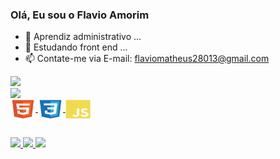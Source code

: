 ### Olá, Eu sou o Flavio Amorim


- 🔭 Aprendiz administrativo ...
- 🌱 Estudando front end ...
- 📫 Contate-me via E-mail: flaviomatheus28013@gmail.com  

<div>
  <a href="https://github.com/flavioamorim2">
    <img heigth="180em" src="https://github-readme-stats.vercel.app/api?username=flavioamorim2&show_icons=true&theme=tokyonight&include_all_commits=true&count_private=true"/> <br>
  <img heigth="180em" src="https://github-readme-stats.vercel.app/api/top-langs/?username=flavioamorim2&layout=compact&langs_16&theme=tokyonight"/>
  </div>
  <div style="display: inline_block">
  <img align="center" alt="flavio-HTML" height="30" width="40" src="https://raw.githubusercontent.com/devicons/devicon/master/icons/html5/html5-original.svg"/>
   <img align="center" alt="flavio-HTML" height="30" width="40" src="https://raw.githubusercontent.com/devicons/devicon/master/icons/css3/css3-original.svg"/>  
    <img align="center" alt="flavio-HTML" height="30" width="40" src="https://raw.githubusercontent.com/devicons/devicon/master/icons/javascript/javascript-plain.svg"/>
  </div>
  
  ##
  
  <div>
    <a href="https://www.linkedin.com/in/flavio-matheus-amorim/" target="blank"> <img src="https://img.shields.io/badge/LinkedIn-0077B5?style=for-the-badge&logo=linkedin&logoColor=white" target="blank"/> </a>
    <a href="https://www.tiktok.com/@matheus_dev1" target="blank"> <img src="https://img.shields.io/badge/TikTok-000000?style=for-the-badge&logo=tiktok&logoColor=white" target="blank"/> </a>
    <a href="https://wa.me/21982620537" target="blank"> <img src="https://img.shields.io/badge/WhatsApp-25D366?style=for-the-badge&logo=whatsapp&logoColor=white" target="blank"/> </a>
     </div>
